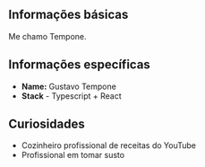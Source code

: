 ## Informações básicas

Me chamo Tempone. 

## Informações específicas

* **Name:** Gustavo Tempone 
* **Stack** - Typescript + React

## Curiosidades 

* Cozinheiro profissional de receitas do YouTube
* Profissional em tomar susto

